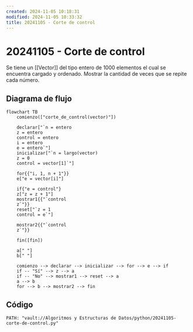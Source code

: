 ```yaml
---
created: 2024-11-05 10:18:31
modified: 2024-11-05 10:33:32
title: 20241105 - Corte de control
---
```


# 20241105 - Corte de control

Se tiene un [[Vector]] del tipo entero de 1000 elementos el cual se encuentra cargado y ordenado. Mostrar la cantidad de veces que se repite cada número.

## Diagrama de flujo

```mermaid
flowchart TB
	comienzo(["corte_de_control(vector)"])
    
	declarar["`n = entero
	z = entero
	control = entero
	i = entero
	e = entero`"]
	inicializar["`n = largo(vector)
	z = 0
	control = vector[1]`"]
	
	for{{"i, 1, n + 1"}}
	e["e = vector[i]"]
	
	if{"e = control"}
	z["z = z + 1"]
	mostrar1{{"`control
	z`"}}
	reset["`z = 1
	control = e`"]
	
	mostrar2{{"`control
	z`"}}
    
    fin([fin])
    
    a[" "]
    b[" "]
    
	comienzo --> declarar --> inicializar --> for --> e --> if
	if -- "Sí" --> z --> a
	if -- "No" --> mostrar1 --> reset --> a
	a --> b
	for --> b --> mostrar2 --> fin
```

## Código

```embed-python
PATH: "vault://Algoritmos y Estructuras de Datos/python/20241105-corte-de-control.py"
```
